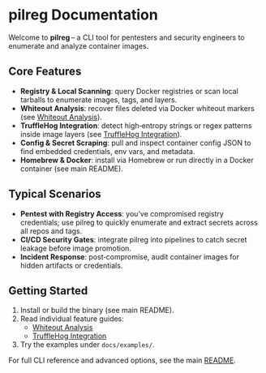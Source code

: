 # pilreg Documentation

Welcome to **pilreg** – a CLI tool for pentesters and security engineers to enumerate and analyze container images.

## Core Features
- **Registry & Local Scanning**: query Docker registries or scan local tarballs to enumerate images, tags, and layers.
- **Whiteout Analysis**: recover files deleted via Docker whiteout markers (see [Whiteout Analysis](whiteout.md)).
- **TruffleHog Integration**: detect high‑entropy strings or regex patterns inside image layers (see [TruffleHog Integration](trufflehog.md)).
- **Config & Secret Scraping**: pull and inspect container config JSON to find embedded credentials, env vars, and metadata.
- **Homebrew & Docker**: install via Homebrew or run directly in a Docker container (see main README).

## Typical Scenarios
- **Pentest with Registry Access**: you’ve compromised registry credentials; use pilreg to quickly enumerate and extract secrets across all repos and tags.
- **CI/CD Security Gates**: integrate pilreg into pipelines to catch secret leakage before image promotion.
- **Incident Response**: post‑compromise, audit container images for hidden artifacts or credentials.

## Getting Started
1. Install or build the binary (see main README).
2. Read individual feature guides:
   - [Whiteout Analysis](whiteout.md)
   - [TruffleHog Integration](trufflehog.md)
3. Try the examples under `docs/examples/`.

For full CLI reference and advanced options, see the main [README](../README.md).
